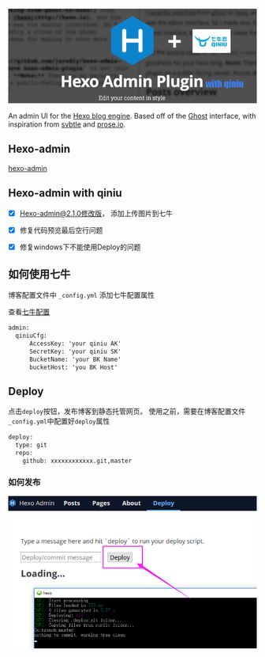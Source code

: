 ![logo](docs/logo.png?raw=true)

An admin UI for the [Hexo blog engine](http://hexo.io). Based off of the [Ghost](http://ghost.org) interface, with inspiration from [svbtle](http://svbtle.com) and [prose.io](http://prose.io).

## Hexo-admin

[hexo-admin](https://github.com/jaredly/hexo-admin)

## Hexo-admin with qiniu

- [x] Hexo-admin@2.1.0修改版， 添加上传图片到七牛
- [x] 修复代码预览最后空行问题
- [x] 修复windows下不能使用Deploy的问题


## 如何使用七牛

博客配置文件中 `_config.yml` 添加七牛配置属性

查看[七牛配置](docs/how-to-use-qiniu.md)

```
admin:
  qiniuCfg:
      AccessKey: 'your qiniu AK'
      SecretKey: 'your qiniu SK'
      BucketName: 'your BK Name'
      bucketHost: 'you BK Host'
```


## Deploy

点击`deploy`按钮，发布博客到静态托管网页。
使用之前，需要在博客配置文件`_config.yml`中配置好`deploy`属性

```
deploy:
  type: git
  repo:
    github: xxxxxxxxxxxx.git,master
```
### 如何发布

![](docs/xyrqgzm3428lrzrohsr7fovahh.png)

